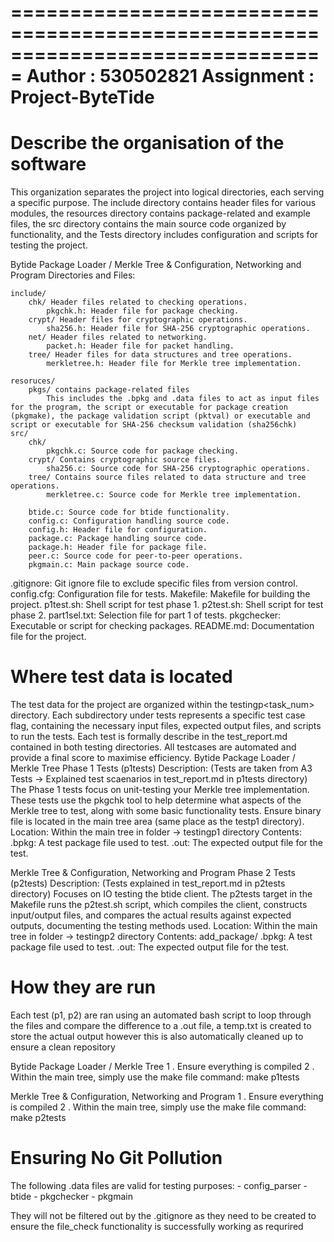 ===============================================================================
 Author      : 530502821
 Assignment  : Project-ByteTide
===============================================================================

Describe the organisation of the software
================================================================================
This organization separates the project into logical directories, each serving a specific purpose. The include directory contains header files for various modules, the resources directory contains package-related and example files, the src directory contains the main source code organized by functionality, and the Tests directory includes configuration and scripts for testing the project.

Bytide Package Loader / Merkle Tree & Configuration, Networking and Program
Directories and Files:

    include/
        chk/ Header files related to checking operations.
            pkgchk.h: Header file for package checking.
        crypt/ Header files for cryptographic operations.
            sha256.h: Header file for SHA-256 cryptographic operations.
        net/ Header files related to networking.
            packet.h: Header file for packet handling.
        tree/ Header files for data structures and tree operations.
            merkletree.h: Header file for Merkle tree implementation.

    resoruces/ 
        pkgs/ contains package-related files
            This includes the .bpkg and .data files to act as input files for the program, the script or executable for package creation (pkgmake), the package validation script (pktval) or executable and script or executable for SHA-256 checksum validation (sha256chk)
    src/ 
        chk/
            pkgchk.c: Source code for package checking.
        crypt/ Contains cryptographic source files.
            sha256.c: Source code for SHA-256 cryptographic operations.
        tree/ Contains source files related to data structure and tree operations.
            merkletree.c: Source code for Merkle tree implementation.
        
        btide.c: Source code for btide functionality.
        config.c: Configuration handling source code.
        config.h: Header file for configuration. 
        package.c: Package handling source code.
        package.h: Header file for package file.
        peer.c: Source code for peer-to-peer operations.
        pkgmain.c: Main package source code.


.gitignore: Git ignore file to exclude specific files from version control.
config.cfg: Configuration file for tests.
Makefile: Makefile for building the project.
p1test.sh: Shell script for test phase 1.
p2test.sh: Shell script for test phase 2.
part1sel.txt: Selection file for part 1 of tests.
pkgchecker: Executable or script for checking packages.
README.md: Documentation file for the project.
    
Where test data is located 
================================================================================
The test data for the project are organized within the testingp<task_num> directory. Each subdirectory under tests represents a specific test case flag, containing the necessary input files, expected output files, and scripts to run the tests. Each test is formally describe in the test_report.md contained in both testing directories. All testcases are automated and provide a final score to maximise efficiency.
Bytide Package Loader / Merkle Tree
    Phase 1 Tests (p1tests)
    Description: (Tests are taken from A3 Tests -> Explained test scaenarios in test_report.md in p1tests directory)
        The Phase 1 tests focus on unit-testing your Merkle tree implementation. These tests use the pkgchk tool to help determine what aspects of the Merkle tree to test, along with some basic functionality tests. Ensure binary file is located in the 
        main tree area (same place as the testp1 directory). 
    Location: 
        Within the main tree in folder -> testingp1 directory 
    Contents:
        .bpkg: A test package file used to test.
        .out: The expected output file for the test.

Merkle Tree & Configuration, Networking and Program
    Phase 2 Tests (p2tests)
    Description: (Tests explained in test_report.md in p2tests directory)
    Focuses on IO testing the btide client. The p2tests target in the Makefile runs the p2test.sh script, which compiles the client, constructs input/output files, and compares the actual results against expected outputs, documenting the testing methods used.
    Location: 
        Within the main tree in folder -> testingp2 directory 
    Contents:
        add_package/
            .bpkg: A test package file used to test.
            .out: The expected output file for the test.

How they are run
================================================================================
Each test (p1, p2) are ran using an automated bash script to loop through the files  and compare the difference to a .out file, a temp.txt is created to store the actual output however this is also automatically cleaned up to ensure a clean repository

Bytide Package Loader / Merkle Tree
1 . Ensure everything is compiled
2 . Within the main tree, simply use the make file command:
            make p1tests

Merkle Tree & Configuration, Networking and Program
1 . Ensure everything is compiled
2 . Within the main tree, simply use the make file command:
            make p2tests

Ensuring No Git Pollution
================================================================================
The following .data files are valid for testing purposes:
    - config_parser
    - btide
    - pkgchecker
    - pkgmain

They will not be filtered out by the .gitignore as they need to be created to ensure the 
file_check functionality is successfully working as requrired